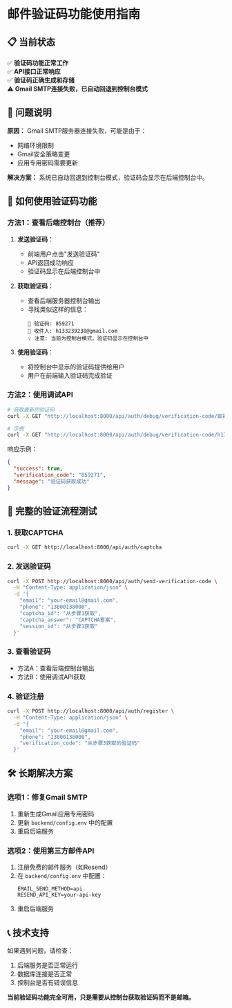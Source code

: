 # 邮件验证码功能使用指南

## 📋 当前状态

✅ **验证码功能正常工作**  
✅ **API接口正常响应**  
✅ **验证码正确生成和存储**  
⚠️ **Gmail SMTP连接失败，已自动回退到控制台模式**

## 🔧 问题说明

**原因：** Gmail SMTP服务器连接失败，可能是由于：
- 网络环境限制
- Gmail安全策略变更
- 应用专用密码需要更新

**解决方案：** 系统已自动回退到控制台模式，验证码会显示在后端控制台中。

## 📱 如何使用验证码功能

### 方法1：查看后端控制台（推荐）

1. **发送验证码**：
   - 前端用户点击"发送验证码"
   - API返回成功响应
   - 验证码显示在后端控制台中

2. **获取验证码**：
   - 查看后端服务器控制台输出
   - 寻找类似这样的信息：
     ```
     🔢 验证码: 859271
     📧 收件人: h133239238@gmail.com
     💡 注意: 当前为控制台模式，验证码显示在控制台中
     ```

3. **使用验证码**：
   - 将控制台中显示的验证码提供给用户
   - 用户在前端输入验证码完成验证

### 方法2：使用调试API

```bash
# 获取最新的验证码
curl -X GET "http://localhost:8000/api/auth/debug/verification-code/邮箱地址/手机号"

# 示例
curl -X GET "http://localhost:8000/api/auth/debug/verification-code/h133239238%40gmail.com/13800138000"
```

响应示例：
```json
{
  "success": true,
  "verification_code": "859271",
  "message": "验证码获取成功"
}
```

## 🔄 完整的验证流程测试

### 1. 获取CAPTCHA
```bash
curl -X GET http://localhost:8000/api/auth/captcha
```

### 2. 发送验证码
```bash
curl -X POST http://localhost:8000/api/auth/send-verification-code \
  -H "Content-Type: application/json" \
  -d '{
    "email": "your-email@gmail.com",
    "phone": "13800138000",
    "captcha_id": "从步骤1获取",
    "captcha_answer": "CAPTCHA答案",
    "session_id": "从步骤1获取"
  }'
```

### 3. 查看验证码
- 方法A：查看后端控制台输出
- 方法B：使用调试API获取

### 4. 验证注册
```bash
curl -X POST http://localhost:8000/api/auth/register \
  -H "Content-Type: application/json" \
  -d '{
    "email": "your-email@gmail.com",
    "phone": "13800138000",
    "verification_code": "从步骤3获取的验证码"
  }'
```

## 🛠️ 长期解决方案

### 选项1：修复Gmail SMTP
1. 重新生成Gmail应用专用密码
2. 更新 `backend/config.env` 中的配置
3. 重启后端服务

### 选项2：使用第三方邮件API
1. 注册免费的邮件服务（如Resend）
2. 在 `backend/config.env` 中配置：
   ```env
   EMAIL_SEND_METHOD=api
   RESEND_API_KEY=your-api-key
   ```
3. 重启后端服务

## 📞 技术支持

如果遇到问题，请检查：
1. 后端服务是否正常运行
2. 数据库连接是否正常
3. 控制台是否有错误信息

**当前验证码功能完全可用，只是需要从控制台获取验证码而不是邮箱。**
